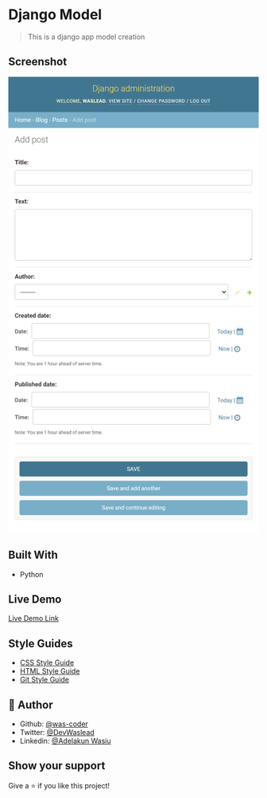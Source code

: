 # Django Model

> This is a django app model creation

## Screenshot

![Blog Post](./I4G0028685VH/I4G0028685VH/image/admin_blog_post_add_.png)

## Built With

- Python

## Live Demo

[Live Demo Link]()

## Style Guides

- [CSS Style Guide](http://udacity.github.io/frontend-nanodegree-styleguide/css.html)
- [HTML Style Guide](http://udacity.github.io/frontend-nanodegree-styleguide/index.html)
- [Git Style Guide](https://udacity.github.io/git-styleguide/)

## 👤 Author

- Github: [@was-coder](https://github.com/was-coder)
- Twitter: [@DevWaslead](https://twitter.com/DevWaslead)
- Linkedin: [@Adelakun Wasiu](https://www.linkedin.com/in/wasiu-adelakun-1a2a5b1a6/)

## Show your support

Give a ⭐️ if you like this project!
